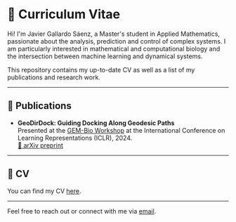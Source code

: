 # 📄 Curriculum Vitae

Hi! I'm Javier Gallardo Sáenz, a Master's student in Applied Mathematics, passionate about the analysis, prediction and control of complex systems. I am particularly interested in mathematical and computational biology and the intersection between machine learning and dynamical systems.

This repository contains my up-to-date CV as well as a list of my publications and research work.

---

## 📝 Publications

- **GeoDirDock: Guiding Docking Along Geodesic Paths**  
  Presented at the [GEM-Bio Workshop](https://gem-bio.github.io/) at the International Conference on Learning Representations (ICLR), 2024.  
  [📄 arXiv preprint](https://arxiv.org/abs/2404.06481)

---

## 📎 CV

You can find my CV [here](./jgallardosaenz_CV.pdf).

---

Feel free to reach out or connect with me via [email](<mailto:jgallardosaenz@gmail.com>).
